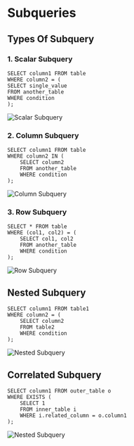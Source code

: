 # Subqueries
## Types Of Subquery
### 1. Scalar Subquery
    SELECT column1 FROM table
    WHERE column2 = (
    SELECT single_value
    FROM another_table
    WHERE condition
    );
![Scalar Subquery](https://github.com/Dharanish-24/Day06_Sql_Internship/commit/b7e261ea73c87bbcd675b9d0c59dfeed8ee157cf)
### 2. Column Subquery
    SELECT column1 FROM table
    WHERE column2 IN (
        SELECT column2
        FROM another_table
        WHERE condition
    );
![Column Subquery]()
### 3. Row Subquery
    SELECT * FROM table
    WHERE (col1, col2) = (
        SELECT col1, col2
        FROM another_table
        WHERE condition
    );
![Row Subquery]()
## Nested Subquery
    SELECT column1 FROM table1
    WHERE column2 = (
        SELECT column2
        FROM table2
        WHERE condition
    );
![Nested Subquery]()
## Correlated Subquery
    SELECT column1 FROM outer_table o
    WHERE EXISTS (
        SELECT 1
        FROM inner_table i
        WHERE i.related_column = o.column1
    );
![Nested Subquery]()


    
